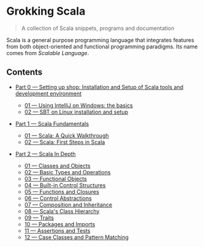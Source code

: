 # Grokking Scala
> A collection of Scala snippets, programs and documentation

Scala is a general purpose programming language that integrates features from both object-oriented and functional programming paradigms. Its name comes from *Scalable Language*.


## Contents

+ [Part 0 &mdash; Setting up shop: Installation and Setup of Scala tools and development environment](./0-setting-up-shop/README.md)
  + [01 &mdash; Using IntelliJ on Windows: the basics](./0-setting-up-shop/01-intellij-windows-basics/README.md)
  + [02 &mdash; SBT on Linux installation and setup](./0-setting-up-shop/02-sbt-on-linux/README.md)
     
+ [Part 1 &mdash; Scala Fundamentals](./1-scala-fundamentals)
  + [01 &mdash; Scala: A Quick Walkthrough](./1-scala-fundamentals/01-quick-scala-walkthrough/)
  + [02 &mdash; Scala: First Steps in Scala](./1-scala-fundamentals/02-first-steps-in-scala/)

+ [Part 2 &mdash; Scala In Depth](./2-scala-in-depth)
  + [01 &mdash; Classes and Objects](./2-scala-in-depth/01-classes-and-objects)
  + [02 &mdash; Basic Types and Operations](./2-scala-in-depth/02-basic-types-and-operations)
  + [03 &mdash; Functional Objects](./2-scala-in-depth/03-functional-objects)
  + [04 &mdash; Built-in Control Structures](./2-scala-in-depth/04-built-in-control-structures)
  + [05 &mdash; Functions and Closures](./2-scala-in-depth/05-functions-and-closures)
  + [06 &mdash; Control Abstractions](./2-scala-in-depth/06-control-abstraction)  
  + [07 &mdash; Composition and Inheritance](./2-scala-in-depth/07-composition-and-inheritance)
  + [08 &mdash; Scala's Class Hierarchy](./2-scala-in-depth/08-scalas-hierarchy)
  + [09 &mdash; Traits](./2-scala-in-depth/09-traits)
  + [10 &mdash; Packages and Imports](./2-scala-in-depth/10-packages-and-imports)
  + [11 &mdash; Assertions and Tests](./2-scala-in-depth/11-assertions-and-tests)
  + [12 &mdash; Case Classes and Pattern Matching](./2-scala-in-depth/12-case-classes-and-pattern-matching)